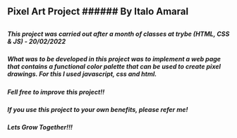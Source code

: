 ## Pixel Art Project ###### By Italo Amaral

## 

##### This project was carried out after a month of classes at trybe (HTML, CSS & JS) - 20/02/2022

##### What was to be developed in this project was to implement a web page that contains a functional color palette that can be used to create pixel drawings. For this I used javascript, css and html.

##### Fell free to improve this project!!

##### If you use this project to your own benefits, please refer me!
##### Lets Grow Together!!! 

##